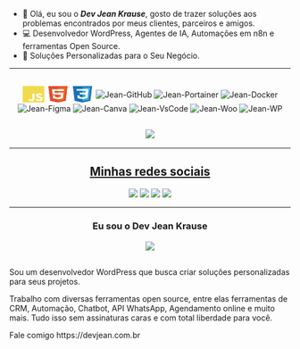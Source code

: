 - 👋 Olá, eu sou o ***Dev Jean Krause***, gosto de trazer soluções aos problemas encontrados por meus clientes, parceiros e amigos.
- 💻 Desenvolvedor WordPress, Agentes de IA, Automações em n8n e ferramentas Open Source.
- 🏫 Soluções Personalizadas para o Seu Negócio.

---
  <div style="display: inline_block" align="center"><br>
  <img align="center" alt="Jean-Js" height="30" width="40" src="https://raw.githubusercontent.com/devicons/devicon/master/icons/javascript/javascript-plain.svg">
  <img align="center" alt="Jean-HTML" height="30" width="40" src="https://raw.githubusercontent.com/devicons/devicon/master/icons/html5/html5-original.svg">
  <img align="center" alt="Jean-CSS" height="30" width="40" src="https://raw.githubusercontent.com/devicons/devicon/master/icons/css3/css3-original.svg">
  <img align="center" alt="Jean-GitHub" height="30" width="40" src="https://cdn.jsdelivr.net/gh/devicons/devicon/icons/github/github-original.svg"> 
  <img align="center" alt="Jean-Portainer" height="30" width="40" src="https://cdn.jsdelivr.net/gh/devicons/devicon@latest/icons/portainer/portainer-original.svg">
  <img align="center" alt="Jean-Docker" height="30" width="40" src="https://cdn.jsdelivr.net/gh/devicons/devicon@latest/icons/docker/docker-original.svg">
  <img align="center" alt="Jean-Figma" height="30" width="40" src="https://cdn.jsdelivr.net/gh/devicons/devicon@latest/icons/figma/figma-original.svg">
  <img align="center" alt="Jean-Canva" height="30" width="40" src="https://cdn.jsdelivr.net/gh/devicons/devicon/icons/canva/canva-original.svg">
  <img align="center" alt="Jean-VsCode" height="30" width="40" src="https://cdn.jsdelivr.net/gh/devicons/devicon/icons/vscode/vscode-original.svg">
  <img align="center" alt="Jean-Woo" height="30" width="40" src="https://cdn.jsdelivr.net/gh/devicons/devicon@latest/icons/woocommerce/woocommerce-original.svg"> 
  <img align="center" alt="Jean-WP" height="30" width="40" src="https://cdn.jsdelivr.net/gh/devicons/devicon/icons/wordpress/wordpress-plain.svg"> 
  </div>

##

  <div align="center">

  <a href="https://github.com/jeankrausejean">

  <img height="200em" src="https://github-readme-stats.vercel.app/api/top-langs/?username=jeankrausejean&layout=compact&langs_count=7&theme=shadow_blue&locale=pt-br"/>

  </div>

  ---
 
  <div align="center"> 
  <h2>Minhas redes sociais</h2>
  <a href="https://instagram.com/jeankrausejean" target="_blank"><img src="https://img.shields.io/badge/-Instagram-%23E4405F?style=for-the-badge&logo=instagram&logoColor=white" target="_blank"></a>
 	<a href="https://www.facebook.com/devjeankrause" target="_blank"><img src="https://img.shields.io/badge/Facebook-1877F2?style=for-the-badge&logo=facebook&logoColor=white" target="_blank"></a>
  <a href = "mailto:jeankrausejean@gmail.com"><img src="https://img.shields.io/badge/Gmail-D14836?style=for-the-badge&logo=gmail&logoColor=white" target="_blank"></a>
  <a href="https://www.linkedin.com/in/jeankrausejean" target="_blank"><img src="https://img.shields.io/badge/-LinkedIn-%230077B5?style=for-the-badge&logo=linkedin&logoColor=white" target="_blank"></a>
  </div>
 
---
  
 <div align="center"> 
 <p><H3>Eu sou o Dev Jean Krause</H3> 

<img align="center" width="240" src="https://devjean.com.br/wp-content/uploads/2025/01/logo-devjean.svg">
</div>

##

<div>
 <p> Sou um desenvolvedor WordPress que busca criar soluções personalizadas para seus projetos. 
 <p>Trabalho com diversas ferramentas open source, entre elas ferramentas de CRM, Automação, Chatbot, API WhatsApp, Agendamento online e muito mais. Tudo isso sem assinaturas caras e 
 com total liberdade para você.
 <p> Fale comigo https://devjean.com.br
 </div>



